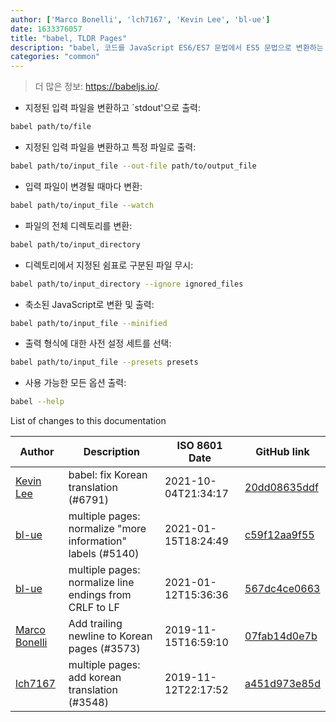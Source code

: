 ```yaml
---
author: ['Marco Bonelli', 'lch7167', 'Kevin Lee', 'bl-ue']
date: 1633376057
title: "babel, TLDR Pages"
description: "babel, 코드를 JavaScript ES6/ES7 문법에서 ES5 문법으로 변환하는 변환기입니다."
categories: "common"
---
```

> 더 많은 정보: <https://babeljs.io/>.

- 지정된 입력 파일을 변환하고 `stdout'으로 출력:

```bash
babel path/to/file
```

- 지정된 입력 파일을 변환하고 특정 파일로 출력:

```bash
babel path/to/input_file --out-file path/to/output_file
```

- 입력 파일이 변경될 때마다 변환:

```bash
babel path/to/input_file --watch
```

- 파일의 전체 디렉토리를 변환:

```bash
babel path/to/input_directory
```

- 디렉토리에서 지정된 쉼표로 구분된 파일 무시:

```bash
babel path/to/input_directory --ignore ignored_files
```

- 축소된 JavaScript로 변환 및 출력:

```bash
babel path/to/input_file --minified
```

- 출력 형식에 대한 사전 설정 세트를 선택:

```bash
babel path/to/input_file --presets presets
```

- 사용 가능한 모든 옵션 출력:

```bash
babel --help
```
List of changes to this documentation


Author | Description | ISO 8601 Date | GitHub link
------|-----|-----|-----
[Kevin Lee](mailto:kylee1112@hotmail.com) | babel: fix Korean translation (#6791) | 2021-10-04T21:34:17 | [20dd08635ddf](https://github.com/tldr-pages/tldr/commit/20dd08635ddfb8df6dacd02e9dacb487deb055ad)
[bl-ue](mailto:54780737+bl-ue@users.noreply.github.com) | multiple pages: normalize "more information" labels (#5140) | 2021-01-15T18:24:49 | [c59f12aa9f55](https://github.com/tldr-pages/tldr/commit/c59f12aa9f55d85612ba22e4da86db293ff76977)
[bl-ue](mailto:54780737+bl-ue@users.noreply.github.com) | multiple pages: normalize line endings from CRLF to LF | 2021-01-12T15:36:36 | [567dc4ce0663](https://github.com/tldr-pages/tldr/commit/567dc4ce0663231ea1b8b9533b327094eb82ba1f)
[Marco Bonelli](mailto:mebeim@users.noreply.github.com) | Add trailing newline to Korean pages (#3573) | 2019-11-15T16:59:10 | [07fab14d0e7b](https://github.com/tldr-pages/tldr/commit/07fab14d0e7b61291e76cd880594984bbc3e60e5)
[lch7167](mailto:youngsj69@gmail.com) | multiple pages: add korean translation (#3548) | 2019-11-12T22:17:52 | [a451d973e85d](https://github.com/tldr-pages/tldr/commit/a451d973e85daf798ecab99ce2a7937727a934da)

